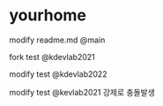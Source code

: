 # yourhome

modify readme.md @main


fork test @kdevlab2021


modify test @kdevlab2022

modify test @kevlab2021
강제로 충돌발생


